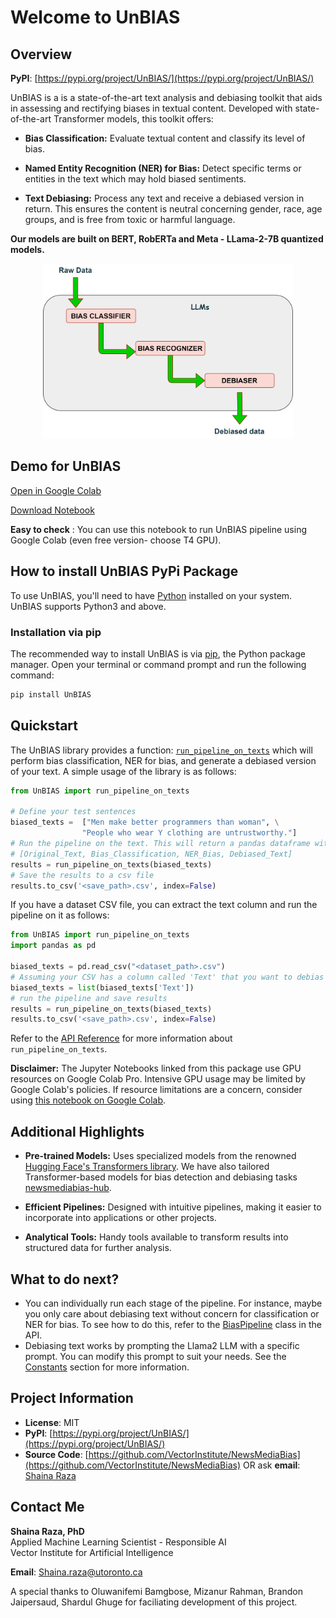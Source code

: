 # Welcome to UnBIAS

<!-- [![GitHub stars](https://img.shields.io/github/stars/yourusername/your-library-name.svg?style=flat-square)](https://github.com/VectorInstitute/NewsMediaBias)
[![GitHub forks](https://img.shields.io/github/forks/yourusername/your-library-name.svg?style=flat-square)](https://github.com/yourusername/your-library-name/network)
[![GitHub issues](https://img.shields.io/github/issues/yourusername/your-library-name.svg?style=flat-square)](https://github.com/yourusername/your-library-name/issues)
[![GitHub license](https://img.shields.io/github/license/yourusername/your-library-name.svg?style=flat-square)](https://github.com/yourusername/your-library-name/blob/main/LICENSE) -->

## Overview
**PyPI**: [https://pypi.org/project/UnBIAS/](https://pypi.org/project/UnBIAS/)

UnBIAS is a is a state-of-the-art text analysis and debiasing toolkit that aids in assessing and rectifying biases in textual content. Developed with state-of-the-art Transformer models, this toolkit offers:

- **Bias Classification:** Evaluate textual content and classify its level of bias.

- **Named Entity Recognition (NER) for Bias:** Detect specific terms or entities in the text which may hold biased sentiments.

- **Text Debiasing:** Process any text and receive a debiased version in return. This ensures the content is neutral concerning gender, race, age groups, and is free from toxic or harmful language.

**Our models are built on BERT, RobERTa and Meta - LLama-2-7B quantized models.**

<div align="center">
    <img src="./images/fig1.jpg" width="400">
</div>


## Demo for UnBIAS
[Open in Google Colab](https://drive.google.com/file/d/1RivDKlnQEUc1JcvC78DKUPca_JfkJnx2/view?usp=sharing)

[Download Notebook](https://drive.google.com/file/d/1RivDKlnQEUc1JcvC78DKUPca_JfkJnx2/view?usp=sharing)

**Easy to check** : You can use this notebook to run UnBIAS pipeline using Google Colab (even free version- choose T4 GPU).


## How to install UnBIAS PyPi Package
To use UnBIAS, you'll need to have [Python](https://www.python.org/downloads/) installed on your system. UnBIAS supports Python3 and above.


### Installation via pip

The recommended way to install UnBIAS is via [pip](https://pip.pypa.io/en/stable/), the Python package manager. Open your terminal or command prompt and run the following command:

```bash
pip install UnBIAS
```

## Quickstart
The UnBIAS library provides a function: [`run_pipeline_on_texts`](core_functions.md) which will perform
bias classification, NER for bias, and generate a debiased version of your text. A simple usage of the
library is as follows: 

```py title="run_unbias_simple.py"
from UnBIAS import run_pipeline_on_texts

# Define your test sentences
biased_texts =  ["Men make better programmers than woman", \
                "People who wear Y clothing are untrustworthy."]
# Run the pipeline on the text. This will return a pandas dataframe with columns:
# [Original_Text, Bias_Classification, NER_Bias, Debiased_Text]
results = run_pipeline_on_texts(biased_texts)
# Save the results to a csv file
results.to_csv('<save_path>.csv', index=False)
```

If you have a dataset CSV file, you can extract the text column and run the pipeline on it as follows:

```py title="run_unbias_on_dataset.py"
from UnBIAS import run_pipeline_on_texts
import pandas as pd 

biased_texts = pd.read_csv("<dataset_path>.csv")
# Assuming your CSV has a column called 'Text' that you want to debias
biased_texts = list(biased_texts['Text'])
# run the pipeline and save results
results = run_pipeline_on_texts(biased_texts)
results.to_csv('<save_path>.csv', index=False)
``` 


Refer to the [API Reference](core_functions.md) for more information about `run_pipeline_on_texts`.



**Disclaimer:** The Jupyter Notebooks linked from this package use GPU resources on Google Colab Pro. Intensive GPU usage may be limited by Google Colab's policies. If resource limitations are a concern, consider using [this notebook on Google Colab](https://drive.google.com/file/d/1RivDKlnQEUc1JcvC78DKUPca_JfkJnx2/view?usp=sharing).


## Additional Highlights

- **Pre-trained Models:** Uses specialized models from the renowned [Hugging Face's Transformers library](https://huggingface.co/docs/transformers/index). We have also tailored Transformer-based models for bias detection and debiasing tasks [newsmediabias-hub](https://huggingface.co/newsmediabias).

- **Efficient Pipelines:** Designed with intuitive pipelines, making it easier to incorporate into applications or other projects.

- **Analytical Tools:** Handy tools available to transform results into structured data for further analysis.

## What to do next?

-  You can individually run each stage of the pipeline. For instance, maybe you only care about debiasing text without concern for classification or NER for bias. To see how to do this, refer to the [BiasPipeline](bias_pipeline.md) class in the API.
-  Debiasing text works by prompting the Llama2 LLM with a specific prompt. You can modify this prompt to suit your needs. See the [Constants](constants.md) section for more information.
<!-- -  Refer to the [How UnBIAS Works](how_unbias_works.md) page for more information about how UnBIAS works under the hood. -->
  





## Project Information

- **License**: MIT
- **PyPI**: [https://pypi.org/project/UnBIAS/](https://pypi.org/project/UnBIAS/)
- **Source Code**: [https://github.com/VectorInstitute/NewsMediaBias](https://github.com/VectorInstitute/NewsMediaBias) OR ask **email**: [Shaina Raza](mailto:Shaina.raza@utoronto.ca)





## Contact Me

**Shaina Raza, PhD**  
Applied Machine Learning Scientist - Responsible AI  
Vector Institute for Artificial Intelligence  

**Email**: [Shaina.raza@utoronto.ca](mailto:Shaina.raza@utoronto.ca)



A special thanks to Oluwanifemi Bamgbose, Mizanur Rahman, Brandon Jaipersaud, Shardul Ghuge for faciliating development of this project.


<!-- ## Table of Contents

- [Installation](installation.md)
- [Usage](usage.md)
- [API Reference](api-reference.md)
- [Contributing](contributing.md)
- [Changelog](changelog.md)
- [License](#license)
- [Community and Support](#community-and-support) -->





